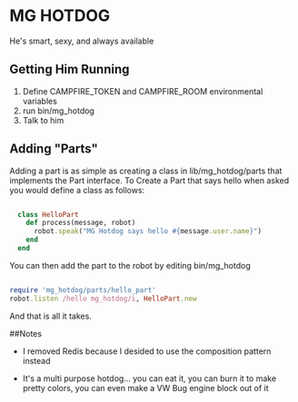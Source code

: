# MG HOTDOG
He's smart, sexy, and always available

## Getting Him Running
1) Define CAMPFIRE_TOKEN and CAMPFIRE_ROOM environmental variables
2) run bin/mg_hotdog  
3) Talk to him  

## Adding "Parts"

Adding a part is as simple as creating a class in lib/mg_hotdog/parts that implements the Part
interface. To Create a Part that says hello when asked you would define
a class as follows:

```ruby

  class HelloPart
    def process(message, robot)
      robot.speak("MG Hotdog says hello #{message.user.name}") 
    end
  end

```

You can then add the part to the robot by editing bin/mg_hotdog

```ruby

require 'mg_hotdog/parts/hello_part'
robot.listen /hello mg_hotdog/i, HelloPart.new

```
And that is all it takes. 

##Notes
* I removed Redis because I desided to use the composition pattern
  instead

* It's a multi purpose hotdog... you can eat it, you can burn it to make pretty colors, you can even make a VW Bug engine block out of it
